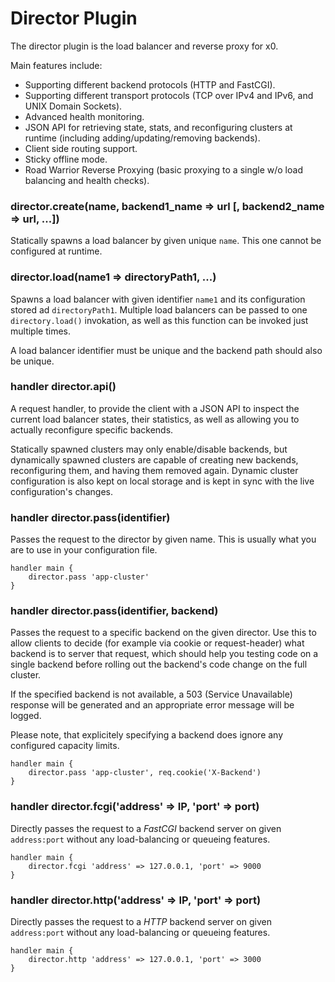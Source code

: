 # Director Plugin

The director plugin is the load balancer and reverse proxy for x0.

Main features include:

- Supporting different backend protocols (HTTP and FastCGI).
- Supporting different transport protocols (TCP over IPv4 and IPv6, and UNIX Domain Sockets).
- Advanced health monitoring.
- JSON API for retrieving state, stats, and reconfiguring clusters at runtime (including adding/updating/removing backends).
- Client side routing support.
- Sticky offline mode.
- Road Warrior Reverse Proxying (basic proxying to a single w/o load balancing and health checks).

### director.create(name, backend1\_name => url [, backend2\_name => url, ...])

Statically spawns a load balancer by given unique `name`. This one cannot be configured at runtime.

### director.load(name1 => directoryPath1, ...)

Spawns a load balancer with given identifier `name1` and its configuration stored ad `directoryPath1`.
Multiple load balancers can be passed to one `directory.load()` invokation, as well as
this function can be invoked just multiple times.

A load balancer identifier must be unique and the backend path should also be unique.

### handler director.api()

A request handler, to provide the client with a JSON API to inspect the current load balancer states, their statistics, as well as allowing you to actually
reconfigure specific backends.

Statically spawned clusters may only enable/disable backends, but dynamically spawned clusters are capable of creating new backends, reconfiguring them, and
having them removed again.  Dynamic cluster configuration is also kept on local storage and is kept in sync with the live configuration's changes.


### handler director.pass(identifier)

Passes the request to the director by given name.  This is usually what you are to use in your configuration file.

    handler main {
        director.pass 'app-cluster'
    }

### handler director.pass(identifier, backend)

Passes the request to a specific backend on the given director.  Use this to allow clients to decide (for example via cookie or request-header) what backend is
to server that request, which should help you testing code on a single backend before rolling out the backend's code change on the full cluster.

If the specified backend is not available, a 503 (Service Unavailable) response will be generated and an appropriate error message will be logged.

Please note, that explicitely specifying a backend does ignore any configured capacity limits.

    handler main {
        director.pass 'app-cluster', req.cookie('X-Backend')
    }

### handler director.fcgi('address' => IP, 'port' => port)

Directly passes the request to a *FastCGI* backend server on given `address:port` without any load-balancing or queueing features.

    handler main {
        director.fcgi 'address' => 127.0.0.1, 'port' => 9000
    }

### handler director.http('address' => IP, 'port' => port)

Directly passes the request to a *HTTP* backend server on given `address:port` without any load-balancing or queueing features.

    handler main {
        director.http 'address' => 127.0.0.1, 'port' => 3000
    }

